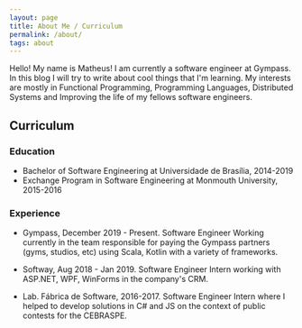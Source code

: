 ```yaml
---
layout: page
title: About Me / Curriculum
permalink: /about/
tags: about
---
```


Hello! My name is Matheus!
I am currently a software engineer at Gympass. In this blog I will try to write about cool things that I'm learning.
My interests are mostly in Functional Programming, Programming Languages, Distributed Systems and Improving the 
life of my fellows software engineers.

## Curriculum

### Education

* Bachelor of Software Engineering at Universidade de Brasília, 2014-2019
* Exchange Program in Software Engineering at  Monmouth University, 2015-2016

### Experience

* Gympass, December 2019 - Present. Software Engineer
Working currently in the team responsible for paying the Gympass partners (gyms, studios, etc) using Scala, Kotlin with a variety of frameworks.


* Softway, Aug 2018 - Jan 2019. Software Engineer Intern working with ASP.NET, WPF, WinForms in the company's CRM.

* Lab. Fábrica de Software, 2016-2017.  Software Engineer Intern where I helped to develop solutions in C# and JS on
the context of public contests for the CEBRASPE.